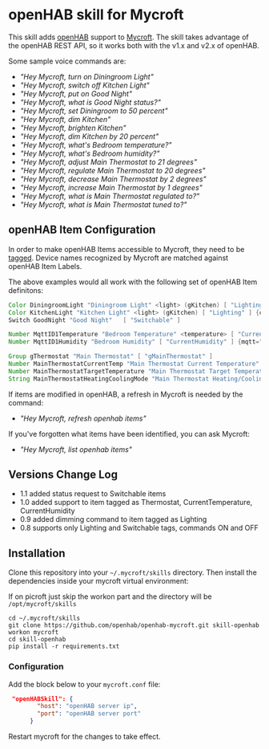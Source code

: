 # openHAB skill for Mycroft

This skill adds [openHAB](http://www.openhab.org/) support to [Mycroft](https://mycroft.ai).
The skill takes advantage of the openHAB REST API, so it works both with the v1.x and v2.x of openHAB.  

Some sample voice commands are:

- *"Hey Mycroft, turn on Diningroom Light"*
- *"Hey Mycroft, switch off Kitchen Light"*
- *"Hey Mycroft, put on Good Night"*
- *"Hey Mycroft, what is Good Night status?"*
- *"Hey Mycroft, set Diningroom to 50 percent"*
- *"Hey Mycroft, dim Kitchen"*
- *"Hey Mycroft, brighten Kitchen"*
- *"Hey Mycroft, dim Kitchen by 20 percent"*
- *"Hey Mycroft, what's Bedroom temperature?"*
- *"Hey Mycroft, what's Bedroom humidity?"*
- *"Hey Mycroft, adjust Main Thermostat to 21 degrees"*
- *"Hey Mycroft, regulate Main Thermostat to 20 degrees"*
- *"Hey Mycroft, decrease Main Thermostat by 2 degrees"*
- *"Hey Mycroft, increase Main Thermostat by 1 degrees"*
- *"Hey Mycroft, what is Main Thermostat regulated to?"*
- *"Hey Mycroft, what is Main Thermostat tuned to?"*

## openHAB Item Configuration

In order to make openHAB Items accessible to Mycroft, they need to be [tagged](https://www.openhab.org/addons/integrations/homekit/).
Device names recognized by Mycroft are matched against openHAB Item Labels.

The above examples would all work with the following set of openHAB Item definitons:

```java
Color DiningroomLight "Diningroom Light" <light> (gKitchen) [ "Lighting" ] {channel="hue:0200:1:bloom1:color"}
Color KitchenLight "Kitchen Light" <light> (gKitchen) [ "Lighting" ] {channel="hue:0200:1:bloom1:color"}
Switch GoodNight "Good Night"	[ "Switchable" ]

Number MqttID1Temperature "Bedroom Temperature" <temperature> [ "CurrentTemperature" ] {mqtt="<[mosquitto:mysensors/SI/1/1/1/0/0:state:default]"}
Number MqttID1Humidity "Bedroom Humidity" [ "CurrentHumidity" ] {mqtt="<[mosquitto:mysensors/SI/1/0/1/0/1:state:default]"}

Group gThermostat "Main Thermostat" [ "gMainThermostat" ]
Number MainThermostatCurrentTemp "Main Thermostat Current Temperature" (gMainThermostat) [ "CurrentTemperature" ]
Number MainThermostatTargetTemperature "Main Thermostat Target Temperature" (gMainThermostat) [ "TargetTemperature" ]
String MainThermostatHeatingCoolingMode "Main Thermostat Heating/Cooling Mode" (gMainThermostat) [ "homekit:HeatingCoolingMode" ]
```

If items are modified in openHAB, a refresh in Mycroft is needed by the command:

- *"Hey Mycroft, refresh openhab items"*

If you've forgotten what items have been identified, you can ask Mycroft:
- *"Hey Mycroft, list openhab items"*

## Versions Change Log
* 1.1 added status request to Switchable items
* 1.0 added support to item tagged as Thermostat, CurrentTemperature, CurrentHumidity
* 0.9 added dimming command to item tagged as Lighting
* 0.8 supports only Lighting and Switchable tags, commands ON and OFF

## Installation

Clone this repository into your `~/.mycroft/skills` directory.
Then install the dependencies inside your mycroft virtual environment:

If on picroft just skip the workon part and the directory will be `/opt/mycroft/skills`

```shell
cd ~/.mycroft/skills
git clone https://github.com/openhab/openhab-mycroft.git skill-openhab
workon mycroft
cd skill-openhab
pip install -r requirements.txt
```

### Configuration

Add the block below to your `mycroft.conf` file:

```json
 "openHABSkill": {
        "host": "openHAB server ip",
        "port": "openHAB server port"
      }
```

Restart mycroft for the changes to take effect.
